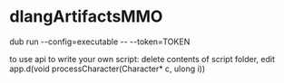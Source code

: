 # dlangArtifactsMMO

dub run --config=executable -- --token=TOKEN


to use api to write your own script:
delete contents of script folder, edit app.d(void processCharacter(Character* c, ulong i))